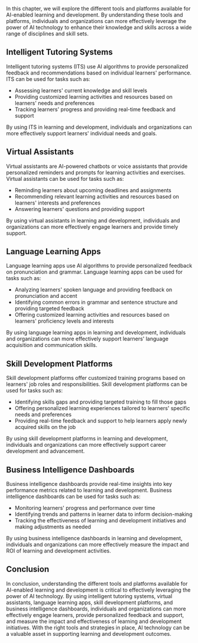 
In this chapter, we will explore the different tools and platforms available for AI-enabled learning and development. By understanding these tools and platforms, individuals and organizations can more effectively leverage the power of AI technology to enhance their knowledge and skills across a wide range of disciplines and skill sets.

Intelligent Tutoring Systems
----------------------------

Intelligent tutoring systems (ITS) use AI algorithms to provide personalized feedback and recommendations based on individual learners' performance. ITS can be used for tasks such as:

* Assessing learners' current knowledge and skill levels
* Providing customized learning activities and resources based on learners' needs and preferences
* Tracking learners' progress and providing real-time feedback and support

By using ITS in learning and development, individuals and organizations can more effectively support learners' individual needs and goals.

Virtual Assistants
------------------

Virtual assistants are AI-powered chatbots or voice assistants that provide personalized reminders and prompts for learning activities and exercises. Virtual assistants can be used for tasks such as:

* Reminding learners about upcoming deadlines and assignments
* Recommending relevant learning activities and resources based on learners' interests and preferences
* Answering learners' questions and providing support

By using virtual assistants in learning and development, individuals and organizations can more effectively engage learners and provide timely support.

Language Learning Apps
----------------------

Language learning apps use AI algorithms to provide personalized feedback on pronunciation and grammar. Language learning apps can be used for tasks such as:

* Analyzing learners' spoken language and providing feedback on pronunciation and accent
* Identifying common errors in grammar and sentence structure and providing targeted feedback
* Offering customized learning activities and resources based on learners' proficiency levels and interests

By using language learning apps in learning and development, individuals and organizations can more effectively support learners' language acquisition and communication skills.

Skill Development Platforms
---------------------------

Skill development platforms offer customized training programs based on learners' job roles and responsibilities. Skill development platforms can be used for tasks such as:

* Identifying skills gaps and providing targeted training to fill those gaps
* Offering personalized learning experiences tailored to learners' specific needs and preferences
* Providing real-time feedback and support to help learners apply newly acquired skills on the job

By using skill development platforms in learning and development, individuals and organizations can more effectively support career development and advancement.

Business Intelligence Dashboards
--------------------------------

Business intelligence dashboards provide real-time insights into key performance metrics related to learning and development. Business intelligence dashboards can be used for tasks such as:

* Monitoring learners' progress and performance over time
* Identifying trends and patterns in learner data to inform decision-making
* Tracking the effectiveness of learning and development initiatives and making adjustments as needed

By using business intelligence dashboards in learning and development, individuals and organizations can more effectively measure the impact and ROI of learning and development activities.

Conclusion
----------

In conclusion, understanding the different tools and platforms available for AI-enabled learning and development is critical to effectively leveraging the power of AI technology. By using intelligent tutoring systems, virtual assistants, language learning apps, skill development platforms, and business intelligence dashboards, individuals and organizations can more effectively engage learners, provide personalized feedback and support, and measure the impact and effectiveness of learning and development initiatives. With the right tools and strategies in place, AI technology can be a valuable asset in supporting learning and development outcomes.
